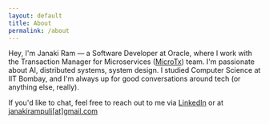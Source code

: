```yaml
---
layout: default
title: About
permalink: /about
---
```


Hey, I'm Janaki Ram — a Software Developer at Oracle, where I work with the Transaction Manager for Microservices ([MicroTx](https://www.oracle.com/database/transaction-manager-for-microservices/)) team. I'm passionate about AI, distributed systems, system design. I studied Computer Science at IIT Bombay, and I'm always up for good conversations around tech (or anything else, really). 

If you'd like to chat, feel free to reach out to me via [LinkedIn](https://www.linkedin.com/in/janaki-ram-puli/) or at [janakirampuli[at]gmail.com](mailto:janakirampuli@gmail.com)